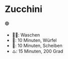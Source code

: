 # Zucchini
🟢
- 👨‍🍳: Waschen
- 🍵: 10 Minuten, Würfel
- 🍳: 10 Minuten, Scheiben
- ♨️: 15 Minuten, 200 Grad
